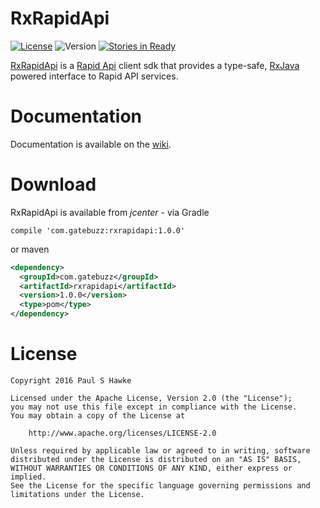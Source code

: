 # RxRapidApi
[![License](https://img.shields.io/badge/License-Apache%202.0-blue.svg?style=plastic)](https://opensource.org/licenses/Apache-2.0) 
![Version](https://img.shields.io/badge/version-0.7.5-blue.svg?style=plastic)
[![Stories in Ready](https://badge.waffle.io/RxRapidApi/RxRapidApi.png?label=ready&title=Ready)](https://waffle.io/RxRapidApi/RxRapidApi)

[RxRapidApi](https://github.com/RxRapidApi/RxRapidApi) is a [Rapid Api](https://www.rapidapi.com/) client sdk that provides a type-safe, [RxJava](https://github.com/ReactiveX/RxJava) powered interface to Rapid API services.

# Documentation

Documentation is available on the [wiki](https://github.com/RxRapidApi/RxRapidApi/wiki).

# Download

RxRapidApi is available from *jcenter* - via Gradle 

```
compile 'com.gatebuzz:rxrapidapi:1.0.0'
```

or maven

```xml
<dependency>
  <groupId>com.gatebuzz</groupId>
  <artifactId>rxrapidapi</artifactId>
  <version>1.0.0</version>
  <type>pom</type>
</dependency>
```

# License
    Copyright 2016 Paul S Hawke

    Licensed under the Apache License, Version 2.0 (the "License");
    you may not use this file except in compliance with the License.
    You may obtain a copy of the License at

        http://www.apache.org/licenses/LICENSE-2.0

    Unless required by applicable law or agreed to in writing, software
    distributed under the License is distributed on an "AS IS" BASIS,
    WITHOUT WARRANTIES OR CONDITIONS OF ANY KIND, either express or implied.
    See the License for the specific language governing permissions and
    limitations under the License.

